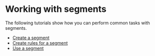 # Working with segments

The following tutorials show how you can perform common tasks with segments.

- [Create a segment](https://docs.statsig.com/segments/create-new)
- [Create rules for a segment](https://docs.statsig.com/segments/add-rule)
- [Use a segment](https://docs.statsig.com/segments/use-segment)



